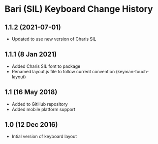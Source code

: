 Bari (SIL) Keyboard Change History
=======================

1.1.2 (2021-07-01)
----------------
* Updated to use new version of Charis SIL

1.1.1 (8 Jan 2021)
-----------------
* Added Charis SIL font to package
* Renamed layout.js file to follow current convention (keyman-touch-layout)

1.1 (16 May 2018)
-----------------
* Added to GitHub repository
* Added mobile platform support

1.0 (12 Dec 2016)
-----------------
* Intial version of keyboard layout
